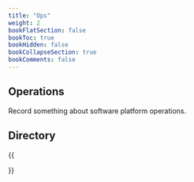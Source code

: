 ```yaml
---
title: "Ops"
weight: 2
bookFlatSection: false
bookToc: true
bookHidden: false
bookCollapseSection: true
bookComments: false
---
```


<!--more-->

## Operations
Record something about software platform operations. 
## Directory
{{<section>}}
